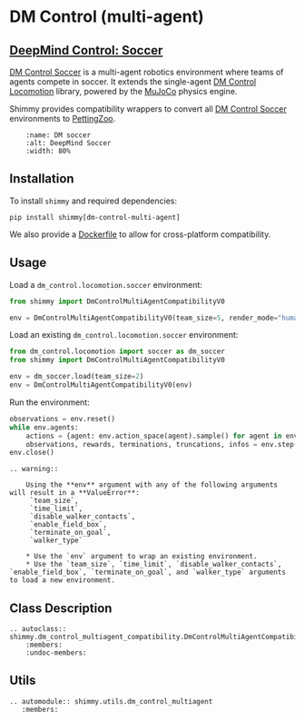 # DM Control (multi-agent)

## [DeepMind Control: Soccer](https://github.com/deepmind/dm_control/blob/main/dm_control/locomotion/soccer/README.md)

[DM Control Soccer](https://github.com/deepmind/dm_control/blob/main/dm_control/locomotion/soccer/README.md) is a multi-agent robotics environment where teams of agents compete in soccer. It extends the single-agent [DM Control Locomotion](https://github.com/deepmind/dm_control/blob/main/dm_control/locomotion/README.md) library, powered by the [MuJoCo](https://github.com/deepmind/mujoco#) physics engine.

Shimmy provides compatibility wrappers to convert all [DM Control Soccer](https://github.com/deepmind/dm_control/blob/main/dm_control/locomotion/soccer/README.md) environments to [PettingZoo](https://pettingzoo.farama.org/).

```{figure} /_static/img/dm_soccer.png
    :name: DM soccer
    :alt: DeepMind Soccer
    :width: 80%
```

## Installation

To install `shimmy` and required dependencies:

```
pip install shimmy[dm-control-multi-agent]
```

We also provide a [Dockerfile](https://github.com/Farama-Foundation/Shimmy/blob/main/bin/dm_control_multiagent.Dockerfile) to allow for cross-platform compatibility.

## Usage

Load a `dm_control.locomotion.soccer` environment:
```python
from shimmy import DmControlMultiAgentCompatibilityV0

env = DmControlMultiAgentCompatibilityV0(team_size=5, render_mode="human")
```

Load an existing `dm_control.locomotion.soccer` environment:
```python
from dm_control.locomotion import soccer as dm_soccer
from shimmy import DmControlMultiAgentCompatibilityV0

env = dm_soccer.load(team_size=2)
env = DmControlMultiAgentCompatibilityV0(env)
```

Run the environment:
```python
observations = env.reset()
while env.agents:
    actions = {agent: env.action_space(agent).sample() for agent in env.agents}  # this is where you would insert your policy
    observations, rewards, terminations, truncations, infos = env.step(actions)
env.close()
```

```{eval-rst}
.. warning::

    Using the **env** argument with any of the following arguments will result in a **ValueError**: 
     `team_size`, 
     `time_limit`, 
     `disable_walker_contacts`, 
     `enable_field_box`, 
     `terminate_on_goal`, 
     `walker_type`
     
    * Use the `env` argument to wrap an existing environment.
    * Use the `team_size`, `time_limit`, `disable_walker_contacts`, `enable_field_box`, `terminate_on_goal`, and `walker_type` arguments to load a new environment.     
```

## Class Description

```{eval-rst}
.. autoclass:: shimmy.dm_control_multiagent_compatibility.DmControlMultiAgentCompatibilityV0
    :members:
    :undoc-members:
```

## Utils
```{eval-rst}
.. automodule:: shimmy.utils.dm_control_multiagent
   :members:
```